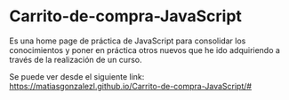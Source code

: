 # Carrito-de-compra-JavaScript

Es una home page de práctica de JavaScript para consolidar los conocimientos y poner en práctica otros nuevos que he ido adquiriendo a través de la realización de un curso.

Se puede ver desde el siguiente link: https://matiasgonzalezl.github.io/Carrito-de-compra-JavaScript/# 
